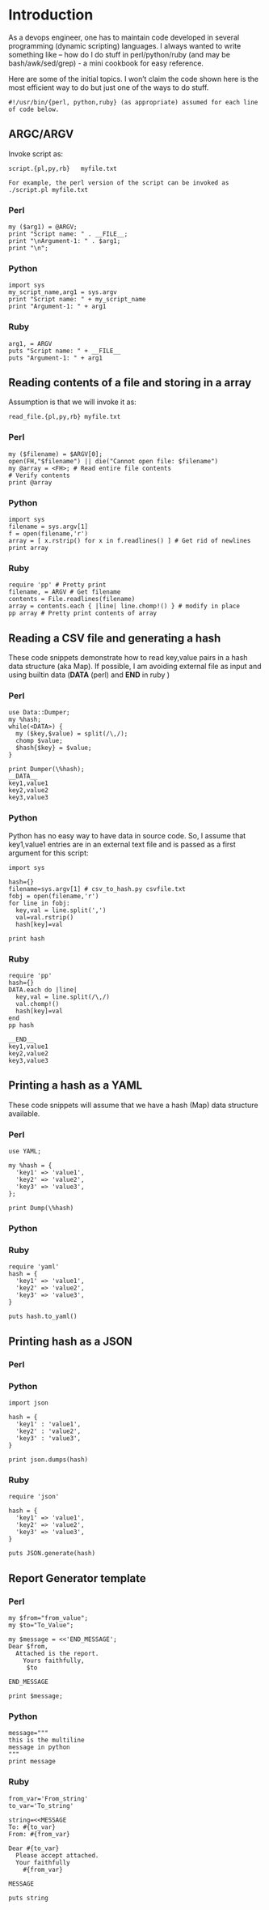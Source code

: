 # Introduction
  As a devops engineer, one has to maintain code developed in several programming (dynamic scripting) languages. 
I always wanted to write something like – how do I do stuff in perl/python/ruby (and may be bash/awk/sed/grep) - a mini cookbook for easy reference.

Here are some of the initial topics. I won’t claim the code shown here is the most efficient way to do but just one
of the ways to do stuff.

```
#!/usr/bin/{perl, python,ruby} (as appropriate) assumed for each line of code below.
```

## ARGC/ARGV

Invoke script as:
```
script.{pl,py,rb}   myfile.txt

For example, the perl version of the script can be invoked as 
./script.pl myfile.txt

```

### Perl
```
my ($arg1) = @ARGV;
print "Script name: " . __FILE__;
print "\nArgument-1: " . $arg1;
print "\n";
```
### Python
```
import sys
my_script_name,arg1 = sys.argv
print "Script name: " + my_script_name
print "Argument-1: " + arg1
```

### Ruby
```
arg1, = ARGV
puts "Script name: " + __FILE__
puts "Argument-1: " + arg1
```


## Reading contents of a file and storing in a array
Assumption is that we will invoke it as:
```
read_file.{pl,py,rb} myfile.txt
```

### Perl
```
my ($filename) = $ARGV[0];
open(FH,"$filename") || die("Cannot open file: $filename")
my @array = <FH>; # Read entire file contents 
# Verify contents 
print @array
```

### Python
```
import sys
filename = sys.argv[1]
f = open(filename,'r')
array = [ x.rstrip() for x in f.readlines() ] # Get rid of newlines 
print array
```

### Ruby
```
require 'pp' # Pretty print
filename, = ARGV # Get filename
contents = File.readlines(filename)
array = contents.each { |line| line.chomp!() } # modify in place
pp array # Pretty print contents of array
```

 

## Reading a CSV file and generating a hash
These code snippets demonstrate how to read key,value pairs in a hash data structure (aka Map).
If possible, I am avoiding external file as input and using builtin data (__DATA__ (perl) and __END__ in ruby )

### Perl
```
use Data::Dumper;
my %hash;
while(<DATA>) {
  my ($key,$value) = split(/\,/);
  chomp $value;
  $hash{$key} = $value;
}

print Dumper(\%hash);
__DATA__
key1,value1
key2,value2
key3,value3
```

### Python
Python has no easy way to have data in source code. So, I assume that key1,value1 entries are in an external
text file and is passed as a first argument for this script:
```
import sys

hash={}
filename=sys.argv[1] # csv_to_hash.py csvfile.txt
fobj = open(filename,'r')
for line in fobj:
  key,val = line.split(',')
  val=val.rstrip()
  hash[key]=val

print hash
```


### Ruby
```
require 'pp'
hash={}
DATA.each do |line|
  key,val = line.split(/\,/)
  val.chomp!()
  hash[key]=val
end
pp hash

__END__
key1,value1
key2,value2
key3,value3
```
 

## Printing a hash as a YAML
These code snippets will assume that we have a hash (Map) data structure available.

### Perl
```
use YAML;

my %hash = {
  'key1' => 'value1',
  'key2' => 'value2',
  'key3' => 'value3',
};

print Dump(\%hash)
```

### Python

### Ruby
```
require 'yaml'
hash = {
  'key1' => 'value1',
  'key2' => 'value2',
  'key3' => 'value3',
}

puts hash.to_yaml()
```

## Printing hash as a JSON

### Perl



### Python
```
import json

hash = {
  'key1' : 'value1',
  'key2' : 'value2',
  'key3' : 'value3',
}

print json.dumps(hash)
```

### Ruby
```
require 'json'

hash = {
  'key1' => 'value1',
  'key2' => 'value2',
  'key3' => 'value3',
}

puts JSON.generate(hash)
```


 

## Report Generator template

### Perl
```
my $from="from_value";
my $to="To_Value";

my $message = <<'END_MESSAGE';
Dear $from,
  Attached is the report.
    Yours faithfully,
     $to

END_MESSAGE

print $message;
```


### Python
```
message="""
this is the multiline
message in python
"""
print message
```

### Ruby
```
from_var='From_string'
to_var='To_string'

string=<<MESSAGE
To: #{to_var}
From: #{from_var}

Dear #{to_var}
  Please accept attached.
  Your faithfully
    #{from_var}

MESSAGE

puts string
```


 


